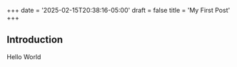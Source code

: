 +++
date = '2025-02-15T20:38:16-05:00'
draft = false
title = 'My First Post'
+++

## Introduction

Hello World
